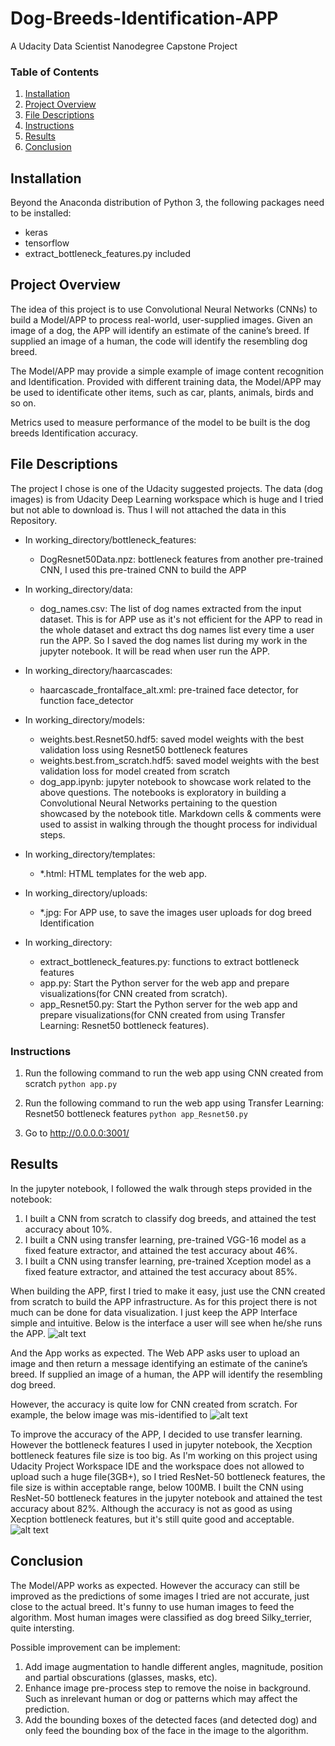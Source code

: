 # Dog-Breeds-Identification-APP
A Udacity Data Scientist Nanodegree Capstone Project

### Table of Contents

1. [Installation](#installation)
2. [Project Overview](#motivation)
3. [File Descriptions](#files)
4. [Instructions](#instructions)
5. [Results](#results)
6. [Conclusion](#conclusion)

## Installation <a name="installation"></a>

Beyond the Anaconda distribution of Python 3, the following packages need to be installed:
* keras
* tensorflow
* extract_bottleneck_features.py included

## Project Overview<a name="motivation"></a>

The idea of this project is to use Convolutional Neural Networks (CNNs) to build a Model/APP to process real-world, user-supplied images. Given an image of a dog, the APP will identify an estimate of the canine’s breed. If supplied an image of a human, the code will identify the resembling dog breed.

The Model/APP may provide a simple example of image content recognition and Identification. Provided with different training data, the Model/APP may be used to identificate other items, such as car, plants, animals, birds and so on.

Metrics used to measure performance of the model to be built is the dog breeds Identification accuracy.

## File Descriptions <a name="files"></a>

The project I chose is one of the Udacity suggested projects. The data (dog images) is from Udacity Deep Learning workspace which is huge and I tried but not able to download is. Thus I will not attached the data in this Repository.

- In working_directory/bottleneck_features:
  * DogResnet50Data.npz:    bottleneck features from another pre-trained CNN, I used this pre-trained CNN to build the APP

- In working_directory/data:
    * dog_names.csv:        The list of dog names extracted from the input dataset. This is for APP use as it's not efficient for the APP to read in the whole dataset and extract ths dog names list every time a user run the APP. So I saved the dog names list during my work in the jupyter notebook. It will be read when user run the APP.

- In working_directory/haarcascades:
    * haarcascade_frontalface_alt.xml:   pre-trained face detector, for function face_detector

- In working_directory/models:
    * weights.best.Resnet50.hdf5:        saved model weights with the best validation loss using Resnet50 bottleneck features
    * weights.best.from_scratch.hdf5:    saved model weights with the best validation loss for model created from scratch
    * dog_app.ipynb:                     jupyter notebook to showcase work related to the above questions. The notebooks is exploratory in building a Convolutional Neural Networks pertaining to the question showcased by the notebook title. Markdown cells & comments were used to assist in walking through the thought process for individual steps.

- In working_directory/templates:
    * *.html: HTML templates for the web app.

- In working_directory/uploads:
    * *.jpg:  For APP use, to save the images user uploads for dog breed Identification

- In working_directory:
    * extract_bottleneck_features.py:  functions to extract bottleneck features
    * app.py:                          Start the Python server for the web app and prepare visualizations(for CNN created from scratch).
    * app_Resnet50.py:                 Start the Python server for the web app and prepare visualizations(for CNN created from using Transfer Learning: Resnet50 bottleneck features).

### Instructions<a name="instructions"></a>
1. Run the following command to run the web app using CNN created from scratch
    `python app.py`

2. Run the following command to run the web app using Transfer Learning: Resnet50 bottleneck features
    `python app_Resnet50.py`

3. Go to http://0.0.0.0:3001/

## Results<a name="results"></a>

In the jupyter notebook, I followed the walk through steps provided in the notebook:
1. I built a CNN from scratch to classify dog breeds, and attained the test accuracy about 10%.
2. I built a CNN using transfer learning, pre-trained VGG-16   model as a fixed feature extractor, and attained the test accuracy about 46%.
2. I built a CNN using transfer learning, pre-trained Xception model as a fixed feature extractor, and attained the test accuracy about 85%.

When building the APP, first I tried to make it easy, just use the CNN created from scratch to build the APP infrastructure. As for this project there is not much can be done for data visualization. I just keep the APP Interface simple and intuitive. Below is the interface a user will see when he/she runs the APP.
![alt text](https://github.com/)

And the App works as expected. The Web APP asks user to upload an image and then return a message identifying an estimate of the canine’s breed. If supplied an image of a human, the APP will identify the resembling dog breed.

However, the accuracy is quite low for CNN created from scratch. For example, the below image was mis-identified to
![alt text](https://github.com/)

To improve the accuracy of the APP, I decided to use transfer learning. However the bottleneck features I used in jupyter notebook, the Xecption bottleneck features file size is too big. As I'm working on this project using Udacity Project Workspace IDE and the workspace does not allowed to upload such a huge file(3GB+), so I tried ResNet-50 bottleneck features, the file size is within acceptable range, below 100MB. I built the CNN using ResNet-50 bottleneck features in the jupyter notebook and attained the test accuracy about 82%. Although the accuracy is not as good as using Xecption bottleneck features, but it's still quite good and acceptable.
![alt text](https://github.com/)

## Conclusion<a name="conclusion"></a>

The Model/APP works as expected. However the accuracy can still be improved as the predictions of some images I tried are not accurate, just close to the actual breed. It's funny to use human images to feed the algorithm. Most human images were classified as dog breed Silky_terrier, quite intersting.

Possible improvement can be implement:
1. Add image augmentation to handle different angles, magnitude, position and partial obscurations (glasses, masks, etc).
2. Enhance image pre-process step to remove the noise in background. Such as inrelevant human or dog or patterns which may affect the prediction.
3. Add the bounding boxes of the detected faces (and detected dog) and only feed the bounding box of the face in the image to the algorithm.
